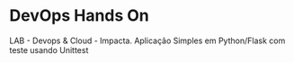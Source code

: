 # DevOps Hands On
LAB - Devops & Cloud - Impacta.
Aplicação Simples em Python/Flask com teste usando Unittest
